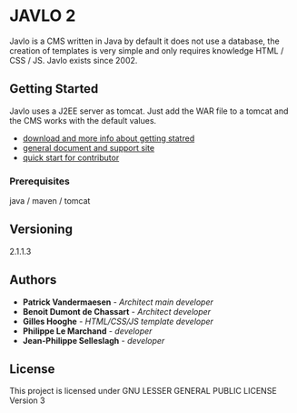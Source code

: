 
JAVLO 2
=======

Javlo is a CMS written in Java by default it does not use a database, the creation of templates is very simple and only requires knowledge HTML / CSS / JS. Javlo exists since 2002.

## Getting Started

Javlo uses a J2EE server as tomcat. Just add the WAR file to a tomcat and the CMS works with the default values.

- [download and more info about getting statred](https://www.javlo.org/en/start.html)
- [general document and support site](http://help.javlo.org/)
- [quick start for contributor](http://help.javlo.org/en/javlo-quick-start-the-basics.html)

### Prerequisites

java / maven / tomcat

## Versioning

2.1.1.3

## Authors

* **Patrick Vandermaesen** - *Architect main developer*
* **Benoit Dumont de Chassart** - *Architect developer*
* **Gilles Hooghe** - *HTML/CSS/JS template developer*
* **Philippe Le Marchand** - *developer*
* **Jean-Philippe Selleslagh** - *developer*

## License

This project is licensed under GNU LESSER GENERAL PUBLIC LICENSE Version 3